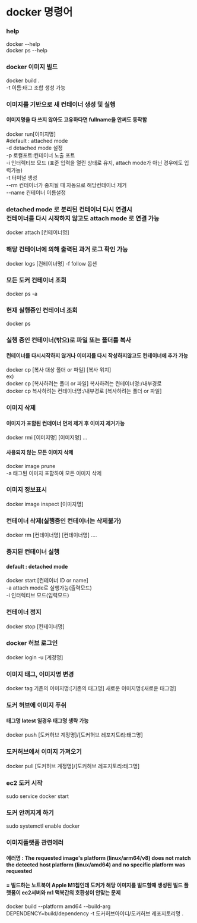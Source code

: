 # docker 명령어

### help
docker --help <br/>
docker ps --help

### docker 이미지 빌드
docker build . <br/>
-t 이름:태그 조합 생성 가능

### 이미지를 기반으로 새 컨테이너 생성 및 실행
#### 이미지명을 다 쓰지 않아도 고유하다면 fullname을 안써도 동작함

docker run[이미지명] <br/>
#default : attached mode <br/>
-d detached mode 설정 <br/>
-p 로컬포트:컨테이너 노출 포트 <br/>
-i 인터렉티브 모드 (표준 입력을 열린 상태로 유지, attach mode가 아닌 경우에도 입력가능) <br/>
-t 터미널 생성 <br/>
--rm 컨테이너가 중지될 때 자동으로 해당컨테이너 제거 <br/>
--name 컨테이너 이름설정 

### detached mode 로 분리된 컨테이너 다시 연결시 <br/> 컨테이너를 다시 시작하지 않고도 attach mode 로 연결 가능
docker attach [컨테이너명]

### 해당 컨테이너에 의해 출력된 과거 로그 확인 가능
docker logs [컨테이너명]
-f  follow 옵션

### 모든 도커 컨테이너 조회
docker ps -a

### 현재 실행중인 컨테이너 조회
docker ps

### 실행 중인 컨테이너(밖으)로 파일 또는 폴더를 복사
#### 컨테이너를 다시시작하지 않거나 이미지를 다시 작성하지않고도 컨테이너에 추가 가능
docker cp [복사 대상 폴더 or 파일] [복사 위치] <br/>
ex)<br/> 
docker cp [복사하려는 폴더 or 파일] 복사하려는 컨테이너명:/내부경로<br/>
docker cp 복사하려는 컨테이너명:/내부경로 [복사하려는 폴더 or 파일]


### 이미지 삭제
#### 이미지가 포함된 컨테이너 먼저 제거 후 이미지 제거가능
docker rmi [이미지명] [이미지명] ...

#### 사용되지 않는 모든 이미지 삭제
docker image prune<br/>
-a 태그된 이미지 포함하여 모든 이미지 삭제

### 이미지 정보표시
docker image inspect [이미지명]

### 컨테이너 삭제(실행중인 컨테이너는 삭제불가)
docker rm [컨테이너명] [컨테이너명] ....

### 중지된 컨테이너 실행
#### default : detached mode  
docker start [컨테이너 ID or name] <br/>
-a attach mode로 실행가능(출력모드) <br/>
-i 인터렉티브 모드(입력모드) 

### 컨테이너 정지
docker stop [컨테이너명]

### docker 허브 로그인 
docker login -u [계정명]

### 이미지 태그, 이미지명 변경
docker tag 기존의 이미지명:[기존의 태그명] 새로운 이미지명:[새로운 태그명] <br/>

### 도커 허브에 이미지 푸쉬
#### 태그명 latest 일경우 태그명 생략 가능 <br/>
docker push [도커허브 계정명]/[도커허브 레포지토리:태그명]

### 도커허브에서 이미지 가져오기
docker pull [도커허브 계정명]/[도커허브 레포지토리:태그명]

### ec2 도커 시작
sudo service docker start

### 도커 안꺼지게 하기
sudo systemctl enable docker

### 이미지플랫폼 관련에러
#### 에러명 : The requested image's platform (linux/arm64/v8) does not match the detected host platform (linux/amd64) and no specific platform was requested
#### = 빌드하는 노트북이 Apple M1칩인데 도커가 해당 이미지를 빌드할때 생성된 빌드 플랫폼이 ec2서버와 m1 맥북간의 호환성이 안맞는 문제
docker build --platform amd64 --build-arg DEPENDENCY=build/dependency -t 도커허브아이디/도커허브 레포지토리명 .